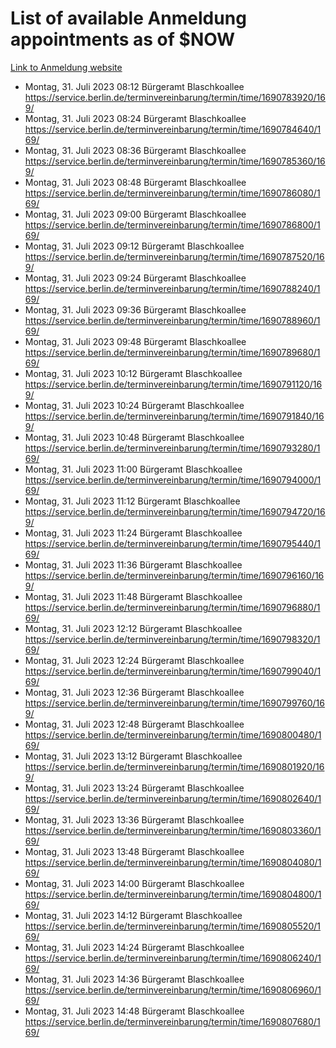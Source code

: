 # List of available Anmeldung appointments as of $NOW
[Link to Anmeldung website](https://service.berlin.de/terminvereinbarung/termin/tag.php?termin=1&anliegen[]=120686&dienstleisterlist=122210,122217,327316,122219,327312,122227,327314,122231,327346,122243,327348,122254,122252,329742,122260,329745,122262,329748,122271,327278,122273,327274,122277,327276,330436,122280,327294,122282,327290,122284,327292,122291,327270,122285,327266,122286,327264,122296,327268,150230,329760,122297,327286,122294,327284,122312,329763,122314,329775,122304,327330,122311,327334,122309,327332,317869,122281,327352,122279,329772,122283,122276,327324,122274,327326,122267,329766,122246,327318,122251,327320,122257,327322,122208,327298,122226,327300&herkunft=http%3A%2F%2Fservice.berlin.de%2Fdienstleistung%2F120686%2F)
- Montag, 31. Juli 2023 08:12 Bürgeramt Blaschkoallee https://service.berlin.de/terminvereinbarung/termin/time/1690783920/169/
- Montag, 31. Juli 2023 08:24 Bürgeramt Blaschkoallee https://service.berlin.de/terminvereinbarung/termin/time/1690784640/169/
- Montag, 31. Juli 2023 08:36 Bürgeramt Blaschkoallee https://service.berlin.de/terminvereinbarung/termin/time/1690785360/169/
- Montag, 31. Juli 2023 08:48 Bürgeramt Blaschkoallee https://service.berlin.de/terminvereinbarung/termin/time/1690786080/169/
- Montag, 31. Juli 2023 09:00 Bürgeramt Blaschkoallee https://service.berlin.de/terminvereinbarung/termin/time/1690786800/169/
- Montag, 31. Juli 2023 09:12 Bürgeramt Blaschkoallee https://service.berlin.de/terminvereinbarung/termin/time/1690787520/169/
- Montag, 31. Juli 2023 09:24 Bürgeramt Blaschkoallee https://service.berlin.de/terminvereinbarung/termin/time/1690788240/169/
- Montag, 31. Juli 2023 09:36 Bürgeramt Blaschkoallee https://service.berlin.de/terminvereinbarung/termin/time/1690788960/169/
- Montag, 31. Juli 2023 09:48 Bürgeramt Blaschkoallee https://service.berlin.de/terminvereinbarung/termin/time/1690789680/169/
- Montag, 31. Juli 2023 10:12 Bürgeramt Blaschkoallee https://service.berlin.de/terminvereinbarung/termin/time/1690791120/169/
- Montag, 31. Juli 2023 10:24 Bürgeramt Blaschkoallee https://service.berlin.de/terminvereinbarung/termin/time/1690791840/169/
- Montag, 31. Juli 2023 10:48 Bürgeramt Blaschkoallee https://service.berlin.de/terminvereinbarung/termin/time/1690793280/169/
- Montag, 31. Juli 2023 11:00 Bürgeramt Blaschkoallee https://service.berlin.de/terminvereinbarung/termin/time/1690794000/169/
- Montag, 31. Juli 2023 11:12 Bürgeramt Blaschkoallee https://service.berlin.de/terminvereinbarung/termin/time/1690794720/169/
- Montag, 31. Juli 2023 11:24 Bürgeramt Blaschkoallee https://service.berlin.de/terminvereinbarung/termin/time/1690795440/169/
- Montag, 31. Juli 2023 11:36 Bürgeramt Blaschkoallee https://service.berlin.de/terminvereinbarung/termin/time/1690796160/169/
- Montag, 31. Juli 2023 11:48 Bürgeramt Blaschkoallee https://service.berlin.de/terminvereinbarung/termin/time/1690796880/169/
- Montag, 31. Juli 2023 12:12 Bürgeramt Blaschkoallee https://service.berlin.de/terminvereinbarung/termin/time/1690798320/169/
- Montag, 31. Juli 2023 12:24 Bürgeramt Blaschkoallee https://service.berlin.de/terminvereinbarung/termin/time/1690799040/169/
- Montag, 31. Juli 2023 12:36 Bürgeramt Blaschkoallee https://service.berlin.de/terminvereinbarung/termin/time/1690799760/169/
- Montag, 31. Juli 2023 12:48 Bürgeramt Blaschkoallee https://service.berlin.de/terminvereinbarung/termin/time/1690800480/169/
- Montag, 31. Juli 2023 13:12 Bürgeramt Blaschkoallee https://service.berlin.de/terminvereinbarung/termin/time/1690801920/169/
- Montag, 31. Juli 2023 13:24 Bürgeramt Blaschkoallee https://service.berlin.de/terminvereinbarung/termin/time/1690802640/169/
- Montag, 31. Juli 2023 13:36 Bürgeramt Blaschkoallee https://service.berlin.de/terminvereinbarung/termin/time/1690803360/169/
- Montag, 31. Juli 2023 13:48 Bürgeramt Blaschkoallee https://service.berlin.de/terminvereinbarung/termin/time/1690804080/169/
- Montag, 31. Juli 2023 14:00 Bürgeramt Blaschkoallee https://service.berlin.de/terminvereinbarung/termin/time/1690804800/169/
- Montag, 31. Juli 2023 14:12 Bürgeramt Blaschkoallee https://service.berlin.de/terminvereinbarung/termin/time/1690805520/169/
- Montag, 31. Juli 2023 14:24 Bürgeramt Blaschkoallee https://service.berlin.de/terminvereinbarung/termin/time/1690806240/169/
- Montag, 31. Juli 2023 14:36 Bürgeramt Blaschkoallee https://service.berlin.de/terminvereinbarung/termin/time/1690806960/169/
- Montag, 31. Juli 2023 14:48 Bürgeramt Blaschkoallee https://service.berlin.de/terminvereinbarung/termin/time/1690807680/169/

